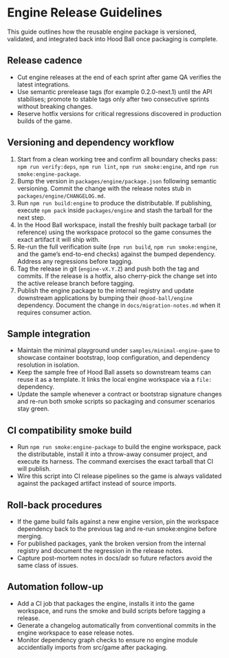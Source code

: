 # Engine Release Guidelines

This guide outlines how the reusable engine package is versioned, validated, and integrated back into Hood Ball once packaging is complete.

## Release cadence
- Cut engine releases at the end of each sprint after game QA verifies the latest integrations.
- Use semantic prerelease tags (for example 0.2.0-next.1) until the API stabilises; promote to stable tags only after two consecutive sprints without breaking changes.
- Reserve hotfix versions for critical regressions discovered in production builds of the game.

## Versioning and dependency workflow
1. Start from a clean working tree and confirm all boundary checks pass: `npm run verify:deps`, `npm run lint`, `npm run smoke:engine`, and `npm run smoke:engine-package`.
2. Bump the version in `packages/engine/package.json` following semantic versioning. Commit the change with the release notes stub in `packages/engine/CHANGELOG.md`.
3. Run `npm run build:engine` to produce the distributable. If publishing, execute `npm pack` inside `packages/engine` and stash the tarball for the next step.
4. In the Hood Ball workspace, install the freshly built package tarball (or reference) using the workspace protocol so the game consumes the exact artifact it will ship with.
5. Re-run the full verification suite (`npm run build`, `npm run smoke:engine`, and the game’s end-to-end checks) against the bumped dependency. Address any regressions before tagging.
6. Tag the release in git (`engine-vX.Y.Z`) and push both the tag and commits. If the release is a hotfix, also cherry-pick the change set into the active release branch before tagging.
7. Publish the engine package to the internal registry and update downstream applications by bumping their `@hood-ball/engine` dependency. Document the change in `docs/migration-notes.md` when it requires consumer action.

## Sample integration
- Maintain the minimal playground under `samples/minimal-engine-game` to showcase container bootstrap, loop configuration, and dependency resolution in isolation.
- Keep the sample free of Hood Ball assets so downstream teams can reuse it as a template. It links the local engine workspace via a `file:` dependency.
- Update the sample whenever a contract or bootstrap signature changes and re-run both smoke scripts so packaging and consumer scenarios stay green.

## CI compatibility smoke build
- Run `npm run smoke:engine-package` to build the engine workspace, pack the distributable, install it into a throw-away consumer project, and execute its harness. The command exercises the exact tarball that CI will publish.
- Wire this script into CI release pipelines so the game is always validated against the packaged artifact instead of source imports.

## Roll-back procedures
- If the game build fails against a new engine version, pin the workspace dependency back to the previous tag and re-run smoke:engine before merging.
- For published packages, yank the broken version from the internal registry and document the regression in the release notes.
- Capture post-mortem notes in docs/adr so future refactors avoid the same class of issues.

## Automation follow-up
- Add a CI job that packages the engine, installs it into the game workspace, and runs the smoke and build scripts before tagging a release.
- Generate a changelog automatically from conventional commits in the engine workspace to ease release notes.
- Monitor dependency graph checks to ensure no engine module accidentially imports from src/game after packaging.
